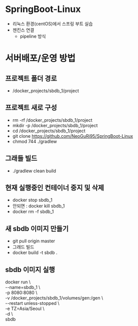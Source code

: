 # SpringBoot-Linux
- 리눅스 환경(centOS)에서 스프링 부트 실습
- 젠킨스 연결
  - pipeline 방식

# 서버배포/운영 방법
## 프로젝트 폴더 경로
- /docker_projects/sbdb_1/project

## 프로젝트 새로 구성
- rm -rf /docker_projects/sbdb_1/project
- mkdir -p /docker_projects/sbdb_1/project
- cd /docker_projects/sbdb_1/project
- git clone https://github.com/NeoGuRi95/SpringBoot-Linux
- chmod 744 ./gradlew

## 그래들 빌드
- ./gradlew clean build

## 현재 실행중인 컨테이너 중지 및 삭제
- docker stop sbdb_1
- 안되면 : docker kill sbdb_1
- docker rm -f sbdb_1

## 새 sbdb 이미지 만들기
- git pull origin master
- 그래드 빌드
- docker build -t sbdb .

## sbdb 이미지 실행
docker run \\\
--name=sbdb_1 \\\
-p 8080:8080 \\\
-v /docker_projects/sbdb_1/volumes/gen:/gen \\\
--restart unless-stopped \\\
-e TZ=Asia/Seoul \\\
-d \\\
sbdb
